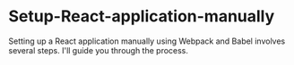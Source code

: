 # Setup-React-application-manually
Setting up a React application manually using Webpack and Babel involves several steps. I'll guide you through the process.
